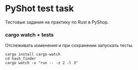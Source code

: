 # PyShot test task
 Тестовые задания на практику по Rust в PyShop.

### cargo watch + tests
Отслеживать изменения и при сохранении запускать тесты.
```console
cargo install cargo-watch
cd hash_finder
cargo watch -x "run -- -z 2 -l 3"
```